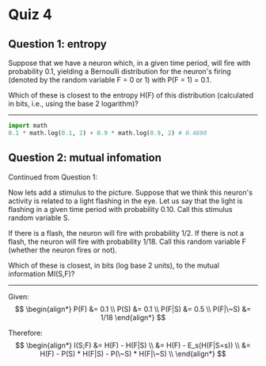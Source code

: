 # Quiz 4

## Question 1: entropy

Suppose that we have a neuron which, in a given time period, will fire with probability 0.1, yielding a Bernoulli distribution for the neuron's firing (denoted by the random variable F = 0 or 1) with P(F = 1) = 0.1. 

Which of these is closest to the entropy H(F) of this distribution (calculated in bits, i.e., using the base 2 logarithm)?

---

```python
import math
0.1 * math.log(0.1, 2) + 0.9 * math.log(0.9, 2) # 0.4690
```

## Question 2: mutual infomation

Continued from Question 1:

Now lets add a stimulus to the picture. Suppose that we think this neuron's activity is related to a light flashing in the eye. Let us say that the light is flashing in a given time period with probability 0.10. Call this stimulus random variable S.

If there is a flash, the neuron will fire with probability 1/2. If there is not a flash, the neuron will fire with probability 1/18. Call this random variable F (whether the neuron fires or not).

Which of these is closest, in bits (log base 2 units), to the mutual information MI(S,F)?

---

Given:
$$
\begin{align*}
P(F) &= 0.1 \\
P(S) &= 0.1 \\
P(F|S) &= 0.5 \\
P(F|\~S) &= 1/18
\end{align*}
$$

Therefore:
$$
\begin{align*}
I(S;F) &= H(F) - H(F|S) \\
&= H(F) - E_s(H(F|S=s)) \\
&= H(F) - P(S) * H(F|S) - P(\~S) * H(F|\~S) \\
\end{align*}
$$
